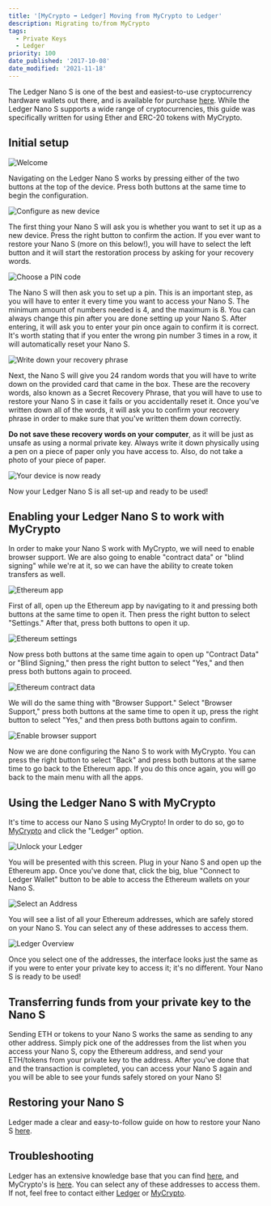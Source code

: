 ```yaml
---
title: '[MyCrypto ➡ Ledger] Moving from MyCrypto to Ledger'
description: Migrating to/from MyCrypto
tags:
  - Private Keys
  - Ledger
priority: 100
date_published: '2017-10-08'
date_modified: '2021-11-18'
---
```


The Ledger Nano S is one of the best and easiest-to-use cryptocurrency hardware wallets out there, and is available for purchase [here](https://www.ledgerwallet.com/r/1985?path=/products/). While the Ledger Nano S supports a wide range of cryptocurrencies, this guide was specifically written for using Ether and ERC-20 tokens with MyCrypto.

## Initial setup

![Welcome](../../assets/how-to/migrating/moving-from-mycrypto-to-ledger/welcome.jpg)

Navigating on the Ledger Nano S works by pressing either of the two buttons at the top of the device. Press both buttons at the same time to begin the configuration.

![Configure as new device](../../assets/how-to/migrating/moving-from-mycrypto-to-ledger/configure-as-new-device.jpg)

The first thing your Nano S will ask you is whether you want to set it up as a new device. Press the right button to confirm the action. If you ever want to restore your Nano S (more on this below!), you will have to select the left button and it will start the restoration process by asking for your recovery words.

![Choose a PIN code](../../assets/how-to/migrating/moving-from-mycrypto-to-ledger/choose-pin.jpg)

The Nano S will then ask you to set up a pin. This is an important step, as you will have to enter it every time you want to access your Nano S. The minimum amount of numbers needed is 4, and the maximum is 8. You can always change this pin after you are done setting up your Nano S. After entering, it will ask you to enter your pin once again to confirm it is correct. It's worth stating that if you enter the wrong pin number 3 times in a row, it will automatically reset your Nano S.

![Write down your recovery phrase](../../assets/how-to/migrating/moving-from-mycrypto-to-ledger/write-down-recovery.jpg)

Next, the Nano S will give you 24 random words that you will have to write down on the provided card that came in the box. These are the recovery words, also known as a Secret Recovery Phrase, that you will have to use to restore your Nano S in case it fails or you accidentally reset it. Once you've written down all of the words, it will ask you to confirm your recovery phrase in order to make sure that you've written them down correctly.

**Do not save these recovery words on your computer**, as it will be just as unsafe as using a normal private key. Always write it down physically using a pen on a piece of paper only you have access to. Also, do not take a photo of your piece of paper.

![Your device is now ready](../../assets/how-to/migrating/moving-from-mycrypto-to-ledger/device-ready.jpg)

Now your Ledger Nano S is all set-up and ready to be used!

## Enabling your Ledger Nano S to work with MyCrypto

In order to make your Nano S work with MyCrypto, we will need to enable browser support. We are also going to enable "contract data" or "blind signing" while we're at it, so we can have the ability to create token transfers as well.

![Ethereum app](../../assets/how-to/migrating/moving-from-mycrypto-to-ledger/ethereum-app.jpg)

First of all, open up the Ethereum app by navigating to it and pressing both buttons at the same time to open it. Then press the right button to select "Settings." After that, press both buttons to open it up.

![Ethereum settings](../../assets/how-to/migrating/moving-from-mycrypto-to-ledger/ethereum-settings.jpg)

Now press both buttons at the same time again to open up "Contract Data" or "Blind Signing," then press the right button to select "Yes," and then press both buttons again to proceed.

![Ethereum contract data](../../assets/how-to/migrating/moving-from-mycrypto-to-ledger/ethereum-contract-data.jpg)

We will do the same thing with "Browser Support." Select "Browser Support," press both buttons at the same time to open it up, press the right button to select "Yes," and then press both buttons again to confirm.

![Enable browser support](../../assets/how-to/migrating/moving-from-mycrypto-to-ledger/yes.jpg)

Now we are done configuring the Nano S to work with MyCrypto. You can press the right button to select "Back" and press both buttons at the same time to go back to the Ethereum app. If you do this once again, you will go back to the main menu with all the apps.

## Using the Ledger Nano S with MyCrypto

It's time to access our Nano S using MyCrypto! In order to do so, go to [MyCrypto](https://mycrypto.com/) and click the "Ledger" option.

![Unlock your Ledger](../../assets/how-to/migrating/moving-from-mycrypto-to-ledger/ledger-screen.png)

You will be presented with this screen. Plug in your Nano S and open up the Ethereum app. Once you've done that, click the big, blue "Connect to Ledger Wallet" button to be able to access the Ethereum wallets on your Nano S.

![Select an Address](../../assets/how-to/migrating/moving-from-mycrypto-to-ledger/ledger-addresses.png)

You will see a list of all your Ethereum addresses, which are safely stored on your Nano S. You can select any of these addresses to access them.

![Ledger Overview](../../assets/how-to/migrating/moving-from-mycrypto-to-ledger/ledger-accessed.png)

Once you select one of the addresses, the interface looks just the same as if you were to enter your private key to access it; it's no different. Your Nano S is ready to be used!

## Transferring funds from your private key to the Nano S

Sending ETH or tokens to your Nano S works the same as sending to any other address. Simply pick one of the addresses from the list when you access your Nano S, copy the Ethereum address, and send your ETH/tokens from your private key to the address. After you've done that and the transaction is completed, you can access your Nano S again and you will be able to see your funds safely stored on your Nano S!

## Restoring your Nano S

Ledger made a clear and easy-to-follow guide on how to restore your Nano S [here](https://support.ledgerwallet.com/hc/en-us/articles/360005434914-Restore-from-recovery-phrase).

## Troubleshooting

Ledger has an extensive knowledge base that you can find [here](https://support.ledgerwallet.com/hc/en-us), and MyCrypto's is [here](/). You can select any of these addresses to access them. If not, feel free to contact either [Ledger](https://support.ledgerwallet.com/hc/en-us) or [MyCrypto](mailto:support@mycrypto.com).
